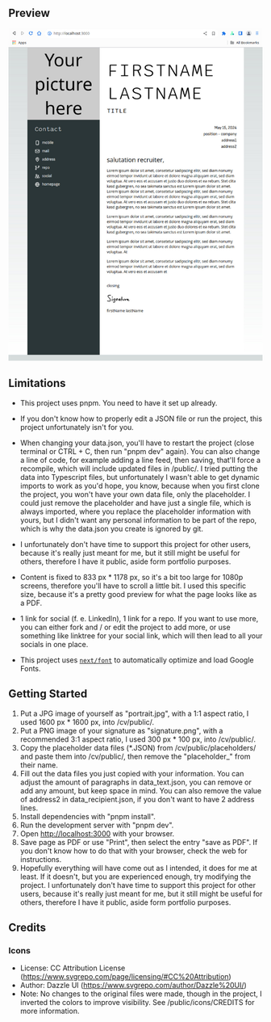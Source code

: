 ## Preview

![Preview](preview.jpg?raw=true "Preview")

## Limitations
- This project uses pnpm. You need to have it set up already.

- If you don't know how to properly edit a JSON file or run the project, this project unfortunately isn't for you.

- When changing your data.json, you'll have to restart the project (close terminal or CTRL + C, then run "pnpm dev" again). You can also change a line of code, for example adding a line feed, then saving, that'll force a recompile, which will include updated files in /public/. I tried putting the data into Typescript files, but unfortunately I wasn't able to get dynamic imports to work as you'd hope, you know, because when you first clone the project, you won't have your own data file, only the placeholder. I could just remove the placeholder and have just a single file, which is always imported, where you replace the placeholder information with yours, but I didn't want any personal information to be part of the repo, which is why the data.json you create is ignored by git.

- I unfortunately don't have time to support this project for other users, because it's really just meant for me, but it still might be useful for others, therefore I have it public, aside form portfolio purposes.

- Content is fixed to 833 px * 1178 px, so it's a bit too large for 1080p screens, therefore you'll have to scroll a little bit. I used this specific size, because it's a pretty good preview for what the page looks like as a PDF.

- 1 link for social (f. e. LinkedIn), 1 link for a repo. If you want to use more, you can either fork and / or edit the project to add more, or use something like linktree for your social link, which will then lead to all your socials in one place.

- This project uses [`next/font`](https://nextjs.org/docs/basic-features/font-optimization) to automatically optimize and load Google Fonts.

## Getting Started
1. Put a JPG image of yourself as "portrait.jpg", with a 1:1 aspect ratio, I used 1600 px * 1600 px, into /cv/public/.
2. Put a PNG image of your signature as "signature.png", with a recommended 3:1 aspect ratio, I used 300 px * 100 px, into /cv/public/.
3. Copy the placeholder data files (*.JSON) from /cv/public/placeholders/ and paste them into /cv/public/, then remove the "placeholder_" from their name.
4. Fill out the data files you just copied with your information. You can adjust the amount of paragraphs in data_text.json, you can remove or add any amount, but keep space in mind. You can also remove the value of address2 in data_recipient.json, if you don't want to have 2 address lines.
5. Install dependencies with "pnpm install".
6. Run the development server with "pnpm dev".
7. Open [http://localhost:3000](http://localhost:3000) with your browser.
8. Save page as PDF or use "Print", then select the entry "save as PDF". If you don't know how to do that with your browser, check the web for instructions.
9. Hopefully everything will have come out as I intended, it does for me at least. If it doesn't, but you are experienced enough, try modifying the project. I unfortunately don't have time to support this project for other users, because it's really just meant for me, but it still might be useful for others, therefore I have it public, aside form portfolio purposes.

## Credits

### Icons
- License: CC Attribution License (https://www.svgrepo.com/page/licensing/#CC%20Attribution)
- Author: Dazzle UI (https://www.svgrepo.com/author/Dazzle%20UI/)
- Note: No changes to the original files were made, though in the project, I inverted the colors to improve visibility. See /public/icons/CREDITS for more information.
